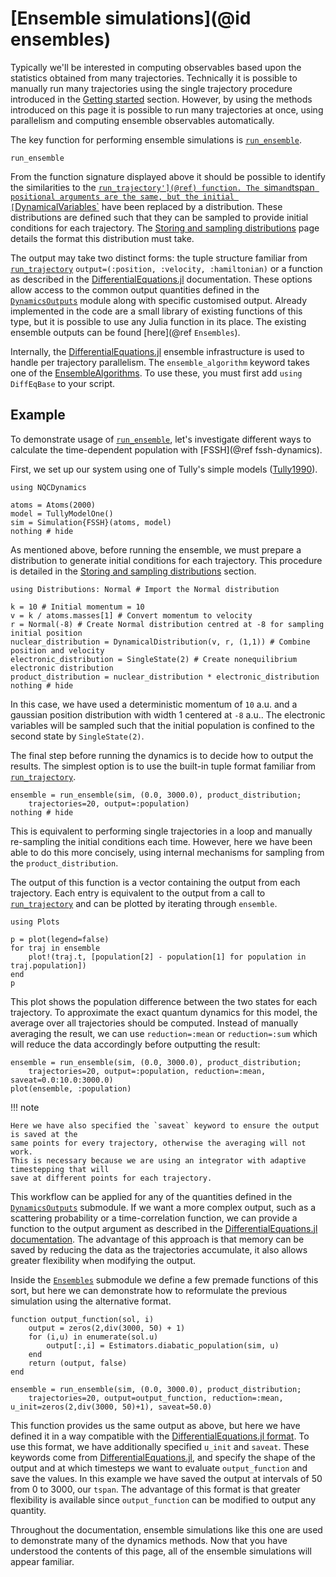 # [Ensemble simulations](@id ensembles)

Typically we'll be interested in computing observables based upon the statistics
obtained from many trajectories.
Technically it is possible to manually run many trajectories using the single trajectory
procedure introduced in the [Getting started](@ref) section.
However, by using the methods introduced on this page it is possible to run many trajectories
at once, using parallelism and computing ensemble observables automatically.

The key function for performing ensemble simulations is [`run_ensemble`](@ref).

```@docs
run_ensemble
```

From the function signature displayed above it should be possible to identify the similarities to the [`run_trajectory'](@ref) function.
The `sim` and `tspan` positional arguments are the same, but the initial [`DynamicalVariables`](@ref) have been replaced by a distribution.
These distributions are defined such that they can be sampled to provide initial conditions for each trajectory.
The [Storing and sampling distributions](@ref) page details the format this distribution must take.

The output may take two distinct forms: the tuple structure familiar from [`run_trajectory`](@ref) `output=(:position, :velocity, :hamiltonian)`
or a function as described in the [DifferentialEquations.jl](https://diffeq.sciml.ai/stable/features/ensemble/#Performing-an-Ensemble-Simulation) documentation.
These options allow access to the common output quantities defined in the [`DynamicsOutputs`](@ref) module
along with specific customised output.
Already implemented in the code are a small library of existing functions of this type, but it is possible to use any Julia function in its place.
The existing ensemble outputs can be found [here](@ref `Ensembles`).

Internally, the [DifferentialEquations.jl](https://diffeq.sciml.ai/stable/features/ensemble/#Performing-an-Ensemble-Simulation)
ensemble infrastructure is used to handle per trajectory parallelism.
The `ensemble_algorithm` keyword takes one of the [EnsembleAlgorithms](https://diffeq.sciml.ai/stable/features/ensemble/#EnsembleAlgorithms).
To use these, you must first add `using DiffEqBase` to your script.

## Example

To demonstrate usage of [`run_ensemble`](@ref), let's investigate different ways to calculate the time-dependent population
with [FSSH](@ref fssh-dynamics).

First, we set up our system using one of Tully's simple models ([Tully1990](@cite)).
```@example ensemble
using NQCDynamics

atoms = Atoms(2000)
model = TullyModelOne()
sim = Simulation{FSSH}(atoms, model)
nothing # hide
```

As mentioned above, before running the ensemble, we must prepare a distribution to generate
initial conditions for each trajectory.
This procedure is detailed in the [Storing and sampling distributions](@ref) section.
```@example ensemble
using Distributions: Normal # Import the Normal distribution

k = 10 # Initial momentum = 10
v = k / atoms.masses[1] # Convert momentum to velocity
r = Normal(-8) # Create Normal distribution centred at -8 for sampling initial position
nuclear_distribution = DynamicalDistribution(v, r, (1,1)) # Combine position and velocity
electronic_distribution = SingleState(2) # Create nonequilibrium electronic distribution
product_distribution = nuclear_distribution * electronic_distribution
nothing # hide
```
In this case, we have used a deterministic momentum of ``10`` a.u. and a
gaussian position distribution with width 1 centered at ``-8`` a.u..
The electronic variables will be sampled such that the initial population is confined
to the second state by `SingleState(2)`.

The final step before running the dynamics is to decide how to output the results.
The simplest option is to use the built-in tuple format familiar from [`run_trajectory`](@ref).
```@example ensemble
ensemble = run_ensemble(sim, (0.0, 3000.0), product_distribution;
    trajectories=20, output=:population)
nothing # hide
```
This is equivalent to performing single trajectories in a loop and manually re-sampling the initial conditions each time.
However, here we have been able to do this more concisely, using internal mechanisms for sampling from the `product_distribution`.

The output of this function is a vector containing the output from each trajectory.
Each entry is equivalent to the output from a call to [`run_trajectory`](@ref) and 
can be plotted by iterating through `ensemble`.
```@example ensemble
using Plots

p = plot(legend=false)
for traj in ensemble
    plot!(traj.t, [population[2] - population[1] for population in traj.population])
end
p
```
This plot shows the population difference between the two states for each trajectory.
To approximate the exact quantum dynamics for this model, the average over all trajectories should be computed.
Instead of manually averaging the result, we can use `reduction=:mean` or `reduction=:sum`
which will reduce the data accordingly before outputting the result:
```@example ensemble
ensemble = run_ensemble(sim, (0.0, 3000.0), product_distribution;
    trajectories=20, output=:population, reduction=:mean, saveat=0.0:10.0:3000.0)
plot(ensemble, :population)
```

!!! note

    Here we have also specified the `saveat` keyword to ensure the output is saved at the
    same points for every trajectory, otherwise the averaging will not work.
    This is necessary because we are using an integrator with adaptive timestepping that will
    save at different points for each trajectory.

This workflow can be applied for any of the quantities defined in the [`DynamicsOutputs`](@ref) submodule.
If we want a more complex output, such as a scattering probability or a time-correlation function,
we can provide a function to the output argument as described in the
[DifferentialEquations.jl documentation](https://diffeq.sciml.ai/stable/features/ensemble/#Building-a-Problem).
The advantage of this approach is that memory can be saved by reducing the data as the trajectories accumulate,
it also allows greater flexibility when modifying the output.

Inside the [`Ensembles`](@ref) submodule we define a few premade functions of this sort, but here
we can demonstrate how to reformulate the previous simulation using the alternative format.
```@example ensemble
function output_function(sol, i)
    output = zeros(2,div(3000, 50) + 1)
    for (i,u) in enumerate(sol.u)
        output[:,i] = Estimators.diabatic_population(sim, u)
    end
    return (output, false)
end

ensemble = run_ensemble(sim, (0.0, 3000.0), product_distribution;
    trajectories=20, output=output_function, reduction=:mean, u_init=zeros(2,div(3000, 50)+1), saveat=50.0)
```
This function provides us the same output as above, but here we have defined it
in a way compatible with the [DifferentialEquations.jl format](https://diffeq.sciml.ai/stable/features/ensemble/#Building-a-Problem).
To use this format, we have additionally specified `u_init` and `saveat`.
These keywords come from [DifferentialEquations.jl](https://diffeq.sciml.ai/stable/features/ensemble/#Building-a-Problem),
and specify the shape of the output and at which timesteps we want to evaluate `output_function` and save the values.
In this example we have saved the output at intervals of 50 from 0 to 3000, our `tspan`.
The advantage of this format is that greater flexibility is available
since `output_function` can be modified to output any quantity.

Throughout the documentation, ensemble simulations like this one are used to demonstrate
many of the dynamics methods.
Now that you have understood the contents of this page, all of the ensemble simulations
will appear familiar.
